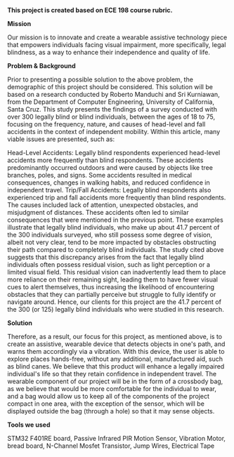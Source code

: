 **This project is created based on ECE 198 course rubric.**

**Mission**

Our mission is to innovate and create a wearable assistive technology piece that empowers individuals facing visual impairment, more specifically, legal blindness, as a way to enhance their independence and quality of life.

**Problem & Background**

Prior to presenting a possible solution to the above problem, the demographic of this project should be considered. This solution will be based on a research conducted by Roberto Manduchi and Sri Kurniawan, from the Department of Computer Engineering, University of California, Santa Cruz. This study presents the findings of a survey conducted with over 300 legally blind or blind individuals, between the ages of 18 to 75, focusing on the frequency, nature, and causes of head-level and fall accidents in the context of independent mobility. Within this article, many viable issues are presented, such as:

Head-Level Accidents: Legally blind respondents experienced head-level accidents more frequently than blind respondents. These accidents predominantly occurred outdoors and were caused by objects like tree branches, poles, and signs. Some accidents resulted in medical consequences, changes in walking habits, and reduced confidence in independent travel.
Trip/Fall Accidents: Legally blind respondents also experienced trip and fall accidents more frequently than blind respondents. The causes included lack of attention, unexpected obstacles, and misjudgment of distances. These accidents often led to similar consequences that were mentioned in the previous point.
These examples illustrate that legally blind individuals, who make up about 41.7 percent of the 300 individuals surveyed, who still possess some degree of vision, albeit not very clear, tend to be more impacted by obstacles obstructing their path compared to completely blind individuals. The study cited above suggests that this discrepancy arises from the fact that legally blind individuals often possess residual vision, such as light perception or a limited visual field. This residual vision can inadvertently lead them to place more reliance on their remaining sight, leading them to have fewer visual cues to alert themselves, thus increasing the likelihood of encountering obstacles that they can partially perceive but struggle to fully identify or navigate around. Hence, our clients for this project are the 41.7 percent of the 300 (or 125) legally blind individuals who were studied in this research.

**Solution**

Therefore, as a result, our focus for this project, as mentioned above, is to create an assistive, wearable device that detects objects in one's path, and warns them accordingly via a vibration. With this device, the user is able to explore places hands-free, without any additional, manufactured aid, such as blind canes. We believe that this product will enhance a legally impaired individual's life so that they retain confidence in independent travel. The wearable component of our project will be in the form of a crossbody bag, as we believe that would be more comfortable for the individual to wear, and a bag would allow us to keep all of the components of the project compact in one area, with the exception of the sensor, which will be displayed outside the bag (through a hole) so that it may sense objects.

**Tools we used**

STM32 F401RE board, Passive Infrared PIR Motion Sensor, Vibration Motor, bread board, N-Channel Mosfet Transistor, Jump Wires, Electrical Tape
